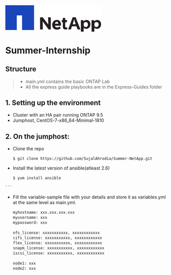 <img src="https://raw.githubusercontent.com/SujalAhrodia/Summer-NetApp/master/Resources/NetAppLogo.png" width="300"> 

# Summer-Internship 

## Structure

> * main.yml contains the basic ONTAP Lab
> * All the express guide playbooks are in the Express-Guides folder

## 1. Setting up the environment
  * Cluster with an HA pair running ONTAP 9.5
  * Jumphost, CentOS-7-x86_64-Minimal-1810
## 2. On the jumphost:
  * Clone the repo
    ```shell
    $ git clone https://github.com/SujalAhrodia/Summer-NetApp.git
    ```  
  * Install the latest version of ansible(atleast 2.6)
    ```shell
    $ yum install ansible
    ```
  <!-- * Install pip for python2 
    ```shell
    $ sudo apt install python-pip -->
    ```
  * Fill the variable-sample file with your details and store it as variables.yml at the same level as main.yml.
    ```shell
    myhostname: xxx.xxx.xxx.xxx
    myusername: xxx
    mypassword: xxx

    nfs_license: xxxxxxxxxxx, xxxxxxxxxxxx 
    cifs_license: xxxxxxxxxxx, xxxxxxxxxxxx 
    flex_license: xxxxxxxxxxx, xxxxxxxxxxxx 
    snapm_license: xxxxxxxxxxx, xxxxxxxxxxxx 
    iscsi_license: xxxxxxxxxxx, xxxxxxxxxxxx 

    node1: xxx
    node2: xxx
    ```

    
